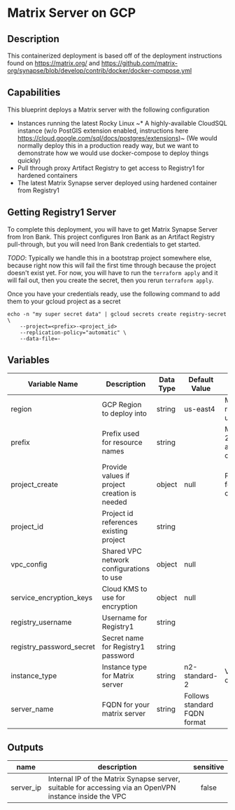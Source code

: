 # Matrix Server on GCP

## Description

This containerized deployment is based off of the deployment instructions found on https://matrix.org/ and https://github.com/matrix-org/synapse/blob/develop/contrib/docker/docker-compose.yml

## Capabilities

This blueprint deploys a Matrix server with the following configuration

* Instances running the latest Rocky Linux
~* A highly-available CloudSQL instance (w/o PostGIS extension enabled, instructions here https://cloud.google.com/sql/docs/postgres/extensions)~ (We would normally deploy this in a production ready way, but we want to demonstrate how we would use docker-compose to deploy things quickly)
* Pull through proxy Artifact Registry to get access to Registry1 for hardened containers
* The latest Matrix Synapse server deployed using hardened container from Registry1

## Getting Registry1 Server

To complete this deployment, you will have to get Matrix Synapse Server from Iron Bank. This project configures Iron Bank as an Artifact Registry pull-through, but you will need Iron Bank credentials to get started.

 *TODO*: Typically we handle this in a bootstrap project somewhere else, because right now this will fail the first time through because the project doesn't exist yet. For now, you will have to run the `terraform apply` and it will fail out, then you create the secret, then you rerun `terraform apply`.

Once you have your credentials ready, use the following command to add them to your gcloud project as a secret
```
echo -n "my super secret data" | gcloud secrets create registry-secret \
    --project=<prefix>-<project_id>
    --replication-policy="automatic" \
    --data-file=-
```

## Variables

| Variable Name | Description | Data Type | Default Value | Validation |
|---|---|---|---|---|
 | region | GCP Region to deploy into | string | us-east4 | Must be a valid GCP region (us-central1, us-central2, etc.) |
 | prefix | Prefix used for resource names | string | | Must have between 2 and 5 alphanumeric characters |
 | project_create | Provide values if project creation is needed | object | null | Parent format: folders/folder_id or organizations/org_id |
| project_id | Project id references existing project | string | | |
| vpc_config | Shared VPC network configurations to use | object | null |
| service_encryption_keys | Cloud KMS to use for encryption | object | null |
| registry_username | Username for Registry1 | string | | |
| registry_password_secret | Secret name for Registry1 password | string | | |
| instance_type | Instance type for Matrix server | string | n2-standard-2 | Valid GCP instance class |
| server_name | FQDN for your matrix server | string | Follows standard FQDN format |

## Outputs

| name | description | sensitive |
|---|---|:---:|
| server_ip | Internal IP of the Matrix Synapse server, suitable for accessing via an OpenVPN instance inside the VPC |  false |
